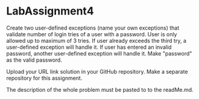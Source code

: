 # LabAssignment4

Create two user-defined exceptions (name your own exceptions)  that validate number of login tries of a user with a password.  User is only allowed up to maximum of 3 tries.  If user already exceeds the third try, a user-defined exception will handle it.  If user has entered an invalid password, another user-defined exception will handle it.  Make "password" as the valid password.

Upload your URL link solution in your GitHub repository. Make a separate repository for this assignment.

The description of the whole problem must be pasted to to the readMe.md.
